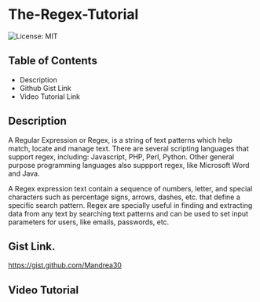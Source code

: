 # The-Regex-Tutorial
![License: MIT](https://img.shields.io/badge/License-MIT-yellow.svg)

## Table of Contents
* Description
* Github Gist Link
* Video Tutorial Link

## Description
A Regular Expression or Regex, is a string of text patterns which help match, locate and manage text.
There are several scripting languages that support regex, including: Javascript, PHP, Perl, Python. Other general purpose programming languages also suppport regex, like Microsoft Word and Java.

A Regex expression text contain a sequence of numbers, letter, and special characters such as percentage signs, arrows, dashes, etc. that define a specific search pattern.
Regex are specially useful in finding and extracting data from any text by searching text patterns and can be used to set input parameters for users, like emails, passwords, etc.

## Gist Link.

https://gist.github.com/Mandrea30 

## Video Tutorial
